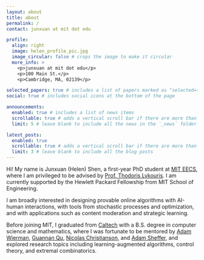 ```yaml
---
layout: about
title: about
permalink: /
contact: junxuan at mit dot edu

profile:
  align: right
  image: helen_profile_pic.jpg
  image_circular: false # crops the image to make it circular
  more_info: >
    <p>junxuan at mit dot edu</p>
    <p>100 Main St.</p>
    <p>Cambridge, MA, 02139</p>

selected_papers: true # includes a list of papers marked as "selected={true}"
social: true # includes social icons at the bottom of the page

announcements:
  enabled: true # includes a list of news items
  scrollable: true # adds a vertical scroll bar if there are more than 3 news items
  limit: 5 # leave blank to include all the news in the `_news` folder

latest_posts:
  enabled: true
  scrollable: true # adds a vertical scroll bar if there are more than 3 new posts items
  limit: 3 # leave blank to include all the blog posts
---
```


Hi! My name is Junxuan (Helen) Shen, a first-year PhD student at [MIT EECS](https://www.eecs.mit.edu/), where I am privileged to be advised by [Prof. Thodoris Lykouris](https://mitmgmtfaculty.mit.edu/tlykouris/). I am currently supported by the Hewlett Packard Fellowship from MIT School of Engineering. 

I am broadly interested in designing provable online algorithms with AI-human interactions, with tools from stochastic processes and optimization, and with applications such as content moderation and strategic learning.

Before joining MIT, I graduated from [Caltech](https://www.cms.caltech.edu/) with a B.S. degree in computer science and mathematics, where I was fortunate to be mentored by [Adam Wierman](https://adamwierman.com/), [Guannan Qu](https://www.guannanqu.com/), [Nicolas Christianson](https://nicochristianson.com/), and [Adam Sheffer](https://geometrynyc.wixsite.com/adamsh), and explored research topics including learning-augmented algorithms, control theory, and extremal combinatorics.
